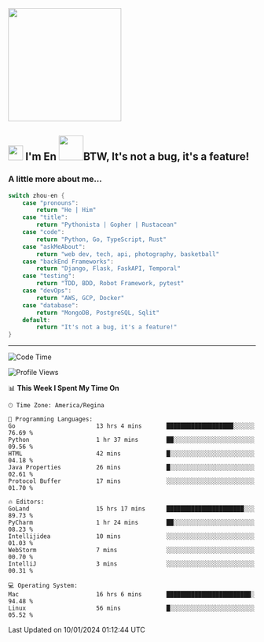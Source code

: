 <img align='center' src="https://media.giphy.com/media/GP1TJJSV4Ys1r64q2A/giphy.gif" width="230">

<h2><img src="https://emojis.slackmojis.com/emojis/images/1531849430/4246/blob-sunglasses.gif?1531849430" width="30"/> I'm En <img src="https://media.giphy.com/media/12oufCB0MyZ1Go/giphy.gif" width="50">BTW, It's not a bug, it's a feature!</h2>


<!-- <img align='right' src="https://media.giphy.com/media/M9gbBd9nbDrOTu1Mqx/giphy.gif" width="230"> -->


### A little more about me... 
<!--
```javascript
const zhou-en = {
    pronouns: "He" | "Him",
    title: "Pythonista" | "Gopher" | "Rustacean",
    code: ["Python", "Go", "Rust", "TypeScript"],
    askMeAbout: ["web dev", "tech", "app dev", "photography"],
    technologies: {
        backEnd: {
            python: ["Django", "Flask", "FaskAPI"],
            go: []
        },
        scraping: ["selenium", "scrapy", "spider"],
        testing: ["Robot Framework"],
        devOps: ["AWS", "Docker", "GCP", "Nginx"],
        databases: ["mongo", "postgresql", "sqlite"],
        misc: ["Firebase", "Heroku"]
    },
    architecture: ["Event Driven Architecture", "Microservices"],
    currentFocus: ["Temporal", "Rust"],
    funFact: "It's not a bug, it's a feature!"
};
```
  -->

```go
switch zhou-en {
    case "pronouns":
        return "He | Him"
    case "title":
        return "Pythonista | Gopher | Rustacean"
    case "code":
        return "Python, Go, TypeScript, Rust"
    case "askMeAbout":
        return "web dev, tech, api, photography, basketball"
    case "backEnd Frameworks":
        return "Django, Flask, FaskAPI, Temporal"
    case "testing":
        return "TDD, BDD, Robot Framework, pytest"
    case "devOps":
        return "AWS, GCP, Docker"
    case "database":
        return "MongoDB, PostgreSQL, Sqlit"
    default:
        return "It's not a bug, it's a feature!"
}
```




---
<!--START_SECTION:waka-->
![Code Time](http://img.shields.io/badge/Code%20Time-1%2C157%20hrs%2045%20mins-blue)

![Profile Views](http://img.shields.io/badge/Profile%20Views-0-blue)

📊 **This Week I Spent My Time On** 

```text
🕑︎ Time Zone: America/Regina

💬 Programming Languages: 
Go                       13 hrs 4 mins       ███████████████████░░░░░░   76.69 % 
Python                   1 hr 37 mins        ██░░░░░░░░░░░░░░░░░░░░░░░   09.56 % 
HTML                     42 mins             █░░░░░░░░░░░░░░░░░░░░░░░░   04.18 % 
Java Properties          26 mins             █░░░░░░░░░░░░░░░░░░░░░░░░   02.61 % 
Protocol Buffer          17 mins             ░░░░░░░░░░░░░░░░░░░░░░░░░   01.70 % 

🔥 Editors: 
GoLand                   15 hrs 17 mins      ██████████████████████░░░   89.73 % 
PyCharm                  1 hr 24 mins        ██░░░░░░░░░░░░░░░░░░░░░░░   08.23 % 
Intellijidea             10 mins             ░░░░░░░░░░░░░░░░░░░░░░░░░   01.03 % 
WebStorm                 7 mins              ░░░░░░░░░░░░░░░░░░░░░░░░░   00.70 % 
IntelliJ                 3 mins              ░░░░░░░░░░░░░░░░░░░░░░░░░   00.31 % 

💻 Operating System: 
Mac                      16 hrs 6 mins       ████████████████████████░   94.48 % 
Linux                    56 mins             █░░░░░░░░░░░░░░░░░░░░░░░░   05.52 % 
```


 Last Updated on 10/01/2024 01:12:44 UTC
<!--END_SECTION:waka-->
